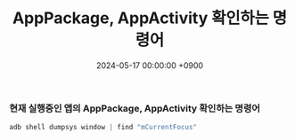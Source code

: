 ﻿---
#classes: wide
#toc: true
#toc_label: "My Table of Contents"
#toc_icon: "cog"
layout: single
title: "AppPackage, AppActivity 확인하는 명령어"
date: "2024-05-17 00:00:00 +0900"
last_modified_at: "2024-05-17 00:00:00 +0900"
categories:
  - Project
tags:
  - phishinWebView
  - appium
  - linux
author_profile: true
sidebar:
    nav: docs
---

### 현재 실행중인 앱의 AppPackage, AppActivity 확인하는 명령어
```c++
adb shell dumpsys window | find "mCurrentFocus"
```
